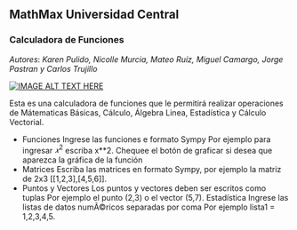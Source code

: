 ## MathMax Universidad Central
### Calculadora de Funciones

*Autores*: _Karen Pulido, Nicolle Murcia, Mateo Ruíz, Miguel Camargo, Jorge Pastran y Carlos Trujillo_

[![IMAGE ALT TEXT HERE](https://img.youtube.com/vi/0wwaN3yGvxE/0.jpg)](https://www.youtube.com/watch?v=0wwaN3yGvxE)

Esta es una calculadora de funciones que le permitirá realizar operaciones de Mátematicas Básicas, Cálculo, Álgebra Linea,  Estadística y Cálculo Vectorial.

- Funciones
  Ingrese las funciones e formato Sympy
  Por ejemplo para ingresar
  ${𝑥^2}$
  escriba x**2.
  Chequee el botón de graficar si desea que aparezca la gráfica de la función
- Matrices
  Escriba las matrices en formato Sympy, por ejemplo la matriz de 2x3
  [[1,2,3],[4,5,6]].
- Puntos y Vectores
  Los puntos y vectores deben ser escritos como tuplas
  Por ejemplo el punto (2,3) o el vector (5,7).
  Estadística
  Ingrese las listas de datos numÃ©ricos separadas por coma
  Por ejemplo lista1 = 1,2,3,4,5.
